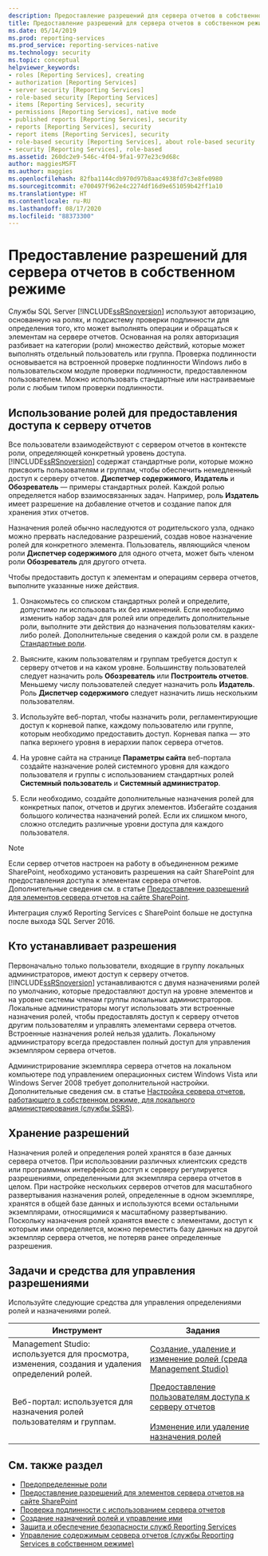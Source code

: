 ```yaml
---
description: Предоставление разрешений для сервера отчетов в собственном режиме
title: Предоставление разрешений для сервера отчетов в собственном режиме | Документация Майкрософт
ms.date: 05/14/2019
ms.prod: reporting-services
ms.prod_service: reporting-services-native
ms.technology: security
ms.topic: conceptual
helpviewer_keywords:
- roles [Reporting Services], creating
- authorization [Reporting Services]
- server security [Reporting Services]
- role-based security [Reporting Services]
- items [Reporting Services], security
- permissions [Reporting Services], native mode
- published reports [Reporting Services], security
- reports [Reporting Services], security
- report items [Reporting Services], security
- role-based security [Reporting Services], about role-based security
- security [Reporting Services], role-based
ms.assetid: 260dc2e9-546c-4f04-9fa1-977e23c9d68c
author: maggiesMSFT
ms.author: maggies
ms.openlocfilehash: 82fba1144cdb970d97b8aac4938fd7c3e8fe0980
ms.sourcegitcommit: e700497f962e4c2274df16d9e651059b42ff1a10
ms.translationtype: HT
ms.contentlocale: ru-RU
ms.lasthandoff: 08/17/2020
ms.locfileid: "88373300"
---
```

# <a name="grant-permissions-on-a-native-mode-report-server"></a>Предоставление разрешений для сервера отчетов в собственном режиме
  Службы SQL Server [!INCLUDE[ssRSnoversion](../../includes/ssrsnoversion-md.md)] используют авторизацию, основанную на ролях, и подсистему проверки подлинности для определения того, кто может выполнять операции и обращаться к элементам на сервере отчетов. Основанная на ролях авторизация разбивает на категории (роли) множество действий, которые может выполнять отдельный пользователь или группа. Проверка подлинности основывается на встроенной проверке подлинности Windows либо в пользовательском модуле проверки подлинности, предоставленном пользователем. Можно использовать стандартные или настраиваемые роли с любым типом проверки подлинности.
  
## <a name="use-roles-to-grant-report-server-access"></a>Использование ролей для предоставления доступа к серверу отчетов
 Все пользователи взаимодействуют с сервером отчетов в контексте роли, определяющей конкретный уровень доступа. [!INCLUDE[ssRSnoversion](../../includes/ssrsnoversion-md.md)] содержат стандартные роли, которые можно присвоить пользователям и группам, чтобы обеспечить немедленный доступ к серверу отчетов. **Диспетчер содержимого**, **Издатель** и **Обозреватель** — примеры стандартных ролей. Каждой ролью определяется набор взаимосвязанных задач. Например, роль **Издатель** имеет разрешение на добавление отчетов и создание папок для хранения этих отчетов.
  
 Назначения ролей обычно наследуются от родительского узла, однако можно прервать наследование разрешений, создав новое назначение ролей для конкретного элемента. Пользователь, являющийся членом роли **Диспетчер содержимого** для одного отчета, может быть членом роли **Обозреватель** для другого отчета.
  
 Чтобы предоставить доступ к элементам и операциям сервера отчетов, выполните указанные ниже действия.
  
1. Ознакомьтесь со списком стандартных ролей и определите, допустимо ли использовать их без изменений. Если необходимо изменить набор задач для ролей или определить дополнительные роли, выполните эти действия до назначения пользователям каких-либо ролей. Дополнительные сведения о каждой роли см. в разделе [Стандартные роли](../../reporting-services/security/role-definitions-predefined-roles.md).
  
1. Выясните, каким пользователям и группам требуется доступ к серверу отчетов и на каком уровне. Большинству пользователей следует назначить роль **Обозреватель** или **Построитель отчетов**. Меньшему числу пользователей следует назначить роль **Издатель**. Роль **Диспетчер содержимого** следует назначить лишь нескольким пользователям.
  
1. Используйте веб-портал, чтобы назначить роли, регламентирующие доступ к корневой папке, каждому пользователю или группе, которым необходимо предоставить доступ. Корневая папка — это папка верхнего уровня в иерархии папок сервера отчетов.
  
1. На уровне сайта на странице **Параметры сайта** веб-портала создайте назначение ролей системного уровня для каждого пользователя и группы с использованием стандартных ролей **Системный пользователь** и **Системный администратор**.
  
1. Если необходимо, создайте дополнительные назначения ролей для конкретных папок, отчетов и других элементов. Избегайте создания большого количества назначений ролей. Если их слишком много, сложно отследить различные уровни доступа для каждого пользователя.
  
> [!NOTE]  
>  Если сервер отчетов настроен на работу в объединенном режиме SharePoint, необходимо установить разрешения на сайт SharePoint для предоставления доступа к элементам сервера отчетов. Дополнительные сведения см. в статье [Предоставление разрешений для элементов сервера отчетов на сайте SharePoint](../../reporting-services/security/granting-permissions-on-report-server-items-on-a-sharepoint-site.md).
> 
> Интеграция служб Reporting Services с SharePoint больше не доступна после выхода SQL Server 2016.
  
## <a name="who-sets-permissions"></a>Кто устанавливает разрешения
 Первоначально только пользователи, входящие в группу локальных администраторов, имеют доступ к серверу отчетов. [!INCLUDE[ssRSnoversion](../../includes/ssrsnoversion-md.md)] устанавливаются с двумя назначениями ролей по умолчанию, которые предоставляют доступ на уровне элементов и на уровне системы членам группы локальных администраторов. Локальные администраторы могут использовать эти встроенные назначения ролей, чтобы предоставлять доступ к серверу отчетов другим пользователям и управлять элементами сервера отчетов. Встроенные назначения ролей нельзя удалить. Локальному администратору всегда предоставлен полный доступ для управления экземпляром сервера отчетов.
 
 Администрирование экземпляра сервера отчетов на локальном компьютере под управлением операционных систем Windows Vista или Windows Server 2008 требует дополнительной настройки. Дополнительные сведения см. в статье [Настройка сервера отчетов, работающего в собственном режиме, для локального администрирования &#40;службы SSRS&#41;](../../reporting-services/report-server/configure-a-native-mode-report-server-for-local-administration-ssrs.md).
  
## <a name="how-permissions-are-stored"></a>Хранение разрешений
 Назначения ролей и определения ролей хранятся в базе данных сервера отчетов. При использовании различных клиентских средств или программных интерфейсов доступ к серверу регулируется разрешениями, определенными для экземпляра сервера отчетов в целом. При настройке нескольких серверов отчетов для масштабного развертывания назначения ролей, определенные в одном экземпляре, хранятся в общей базе данных и используются всеми остальными экземплярами, относящимися к масштабному развертыванию. Поскольку назначения ролей хранятся вместе с элементами, доступ к которым ими определяется, можно переместить базу данных на другой экземпляр сервера отчетов, не потеряв ранее определенные разрешения.
  
## <a name="tasks-and-tools-for-managing-permissions"></a>Задачи и средства для управления разрешениями
 Используйте следующие средства для управления определениями ролей и назначениями ролей.
  
|Инструмент|Задания|  
|----------|-----------|  
|Management Studio: используется для просмотра, изменения, создания и удаления определений ролей.|[Создание, удаление и изменение ролей &#40;среда Management Studio&#41;](../../reporting-services/security/role-definitions-create-delete-or-modify.md)|  
|Веб-портал: используется для назначения ролей пользователям и группам.|[Предоставление пользователям доступа к серверу отчетов](../../reporting-services/security/grant-user-access-to-a-report-server.md)<br /><br /> [Изменение или удаление назначения ролей](../../reporting-services/security/role-assignments-modify-or-delete.md)|  
  
## <a name="see-also"></a>См. также раздел
 - [Предопределенные роли](../../reporting-services/security/role-definitions-predefined-roles.md)  
 - [Предоставление разрешений для элементов сервера отчетов на сайте SharePoint](../../reporting-services/security/granting-permissions-on-report-server-items-on-a-sharepoint-site.md)  
 - [Проверка подлинности с использованием сервера отчетов](../../reporting-services/security/authentication-with-the-report-server.md)  
 - [Создание назначений ролей и управление ими](../../reporting-services/security/create-and-manage-role-assignments.md)  
 - [Защита и обеспечение безопасности служб Reporting Services](../../reporting-services/security/reporting-services-security-and-protection.md)  
 - [Управление содержимым сервера отчетов &#40;службы Reporting Services в собственном режиме&#41;](../../reporting-services/report-server/report-server-content-management-ssrs-native-mode.md)  
  
  
